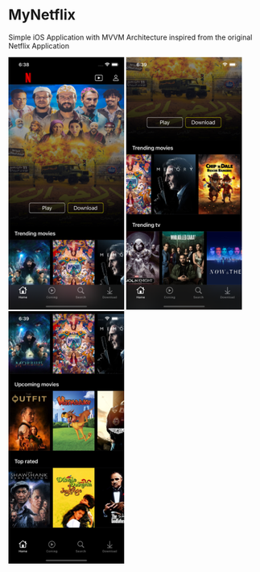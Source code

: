 # MyNetflix

Simple iOS Application with MVVM Architecture inspired from the original Netflix Application

<img src="https://github.com/tahajadid/MyNetflix/blob/main/Demo/Screen1.png" width="230" height="500"/>
<img src="https://github.com/tahajadid/MyNetflix/blob/main/Demo/Screen2.png" width="230" height="500"/>
<img src="https://github.com/tahajadid/MyNetflix/blob/main/Demo/Screen3.png" width="230" height="500"/>
